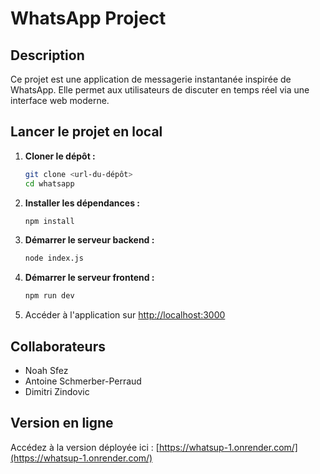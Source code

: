 # WhatsApp Project

## Description

Ce projet est une application de messagerie instantanée inspirée de WhatsApp. Elle permet aux utilisateurs de discuter en temps réel via une interface web moderne.

## Lancer le projet en local

1. **Cloner le dépôt :**
    ```bash
    git clone <url-du-dépôt>
    cd whatsapp
    ```

2. **Installer les dépendances :**
    ```bash
    npm install
    ```

3. **Démarrer le serveur backend :**
    ```bash
    node index.js
    ```

4. **Démarrer le serveur frontend :**
    ```bash
    npm run dev
    ```

5. Accéder à l'application sur [http://localhost:3000](http://localhost:3000)

## Collaborateurs

- Noah Sfez
- Antoine Schmerber-Perraud
- Dimitri Zindovic

## Version en ligne

Accédez à la version déployée ici : [https://whatsup-1.onrender.com/](https://whatsup-1.onrender.com/)